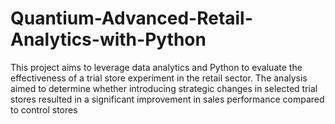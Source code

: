 # Quantium-Advanced-Retail-Analytics-with-Python
  This project aims to leverage data analytics and Python to evaluate the effectiveness of a trial store  experiment in the retail sector. The analysis aimed to determine whether introducing strategic changes in selected  trial stores resulted in a significant improvement in sales performance compared to control stores
